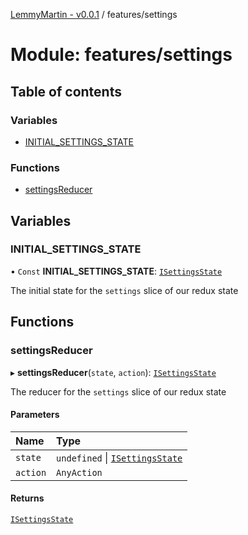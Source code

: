[LemmyMartin - v0.0.1](../README.md) / features/settings

# Module: features/settings

## Table of contents

### Variables

- [INITIAL\_SETTINGS\_STATE](features_settings.md#initial_settings_state)

### Functions

- [settingsReducer](features_settings.md#settingsreducer)

## Variables

### INITIAL\_SETTINGS\_STATE

• `Const` **INITIAL\_SETTINGS\_STATE**: [`ISettingsState`](../interfaces/features_settings_types.ISettingsState.md)

The initial state for the `settings` slice of our redux state

## Functions

### settingsReducer

▸ **settingsReducer**(`state`, `action`): [`ISettingsState`](../interfaces/features_settings_types.ISettingsState.md)

The reducer for the `settings` slice of our redux state

#### Parameters

| Name | Type |
| :------ | :------ |
| `state` | `undefined` \| [`ISettingsState`](../interfaces/features_settings_types.ISettingsState.md) |
| `action` | `AnyAction` |

#### Returns

[`ISettingsState`](../interfaces/features_settings_types.ISettingsState.md)
